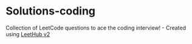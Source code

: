 # Solutions-coding
Collection of LeetCode questions to ace the coding interview! - Created using [LeetHub v2](https://github.com/arunbhardwaj/LeetHub-2.0)
